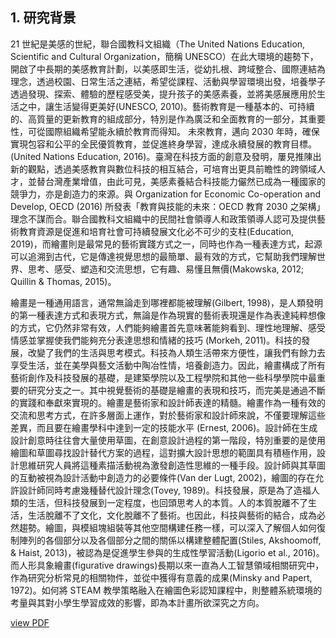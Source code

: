 ## 1. 研究背景

21 世紀是美感的世紀，聯合國教科文組織（The United Nations Education, Scientific and Cultural Organization，簡稱 UNESCO）在此大環境的趨勢下，開啟了中長期的美感教育計劃，以美感即生活，從幼扎根、跨域整合、國際連結為理念，透過校園、日常生活之連結，希望從課程、活動與學習環境出發，培養學子透過發現、探索、體驗的歷程感受美，提升孩子的美感素養，並將美感展應用於生活之中，讓生活變得更美好(UNESCO, 2010)。藝術教育是一種基本的、可持續的、高質量的更新教育的組成部分，特別是作為廣泛和全面教育的一部分，其重要性，可從國際組織希望能永續於教育而得知。 未來教育，邁向 2030 年時，確保實現包容和公平的全民優質教育，並促進終身學習，達成永續發展的教育目標。(United Nations Education, 2016)。臺灣在科技方面的創意及發明，屢見推陳出新的觀點，透過美感教育與數位科技的相互結合，可培育出更具前瞻性的跨領域人才，並替台灣產業增值，由此可見，美感素養結合科技能力儼然已成為一種國家的競爭力，亦是創造力的來源。與 Organization for Economic Co-operation and Develop, OECD (2016) 所發表「教育與技能的未來：OECD 教育 2030 之架構」理念不謀而合。聯合國教科文組織中的民間社會領導人和政策領導人認可及提供藝術教育資源是促進和培育社會可持續發展文化必不可少的支柱(Education, 2019)，而繪畫則是最常見的藝術實踐方式之一，同時也作為一種表達方式，起源可以追溯到古代，它是傳達視覺思想的最簡單、最有效的方式，它幫助我們理解世界、思考、感受、塑造和交流思想，它有趣、易懂且無價(Makowska, 2012; Quillin & Thomas, 2015)。

繪畫是一種通用語言，通常無論走到哪裡都能被理解(Gilbert, 1998)，是人類發明的第一種表達方式和表現方式，無論是作為現實的藝術表現還是作為表達純粹想像的方式，它仍然非常有效，人們能夠繪畫首先意味著能夠看到、理性地理解、感受情感並掌握使我們能夠充分表達思想和情緒的技巧 (Morkeh, 2011)。科技的發展，改變了我們的生活與思考模式。科技為人類生活帶來方便性，讓我們有餘力去享受生活，並在美學與藝文活動中陶冶性情，培養創造力。因此，繪畫構成了所有藝術創作及科技發展的基礎，是建築學院以及工程學院和其他一些科學學院中最重要的研究分支之一。其中視覺藝術的基礎是繪畫的表現和技巧，而完美是通過不斷的實踐和奉獻來實現的。繪畫是藝術家和設計師表達的精髓。繪畫作為一種有效的交流和思考方式，在許多層面上運作，對於藝術家和設計師來說，不僅要理解這些差異，而且要在繪畫學科中達到一定的技能水平 (Ernest, 2006)。設計師在生成設計創意時往往會大量使用草圖，在創意設計過程的第一階段，特別重要的是使用繪圖和草圖尋找設計替代方案的過程，這對擴大設計思想的範圍具有積極作用，設計思維研究人員將這種素描活動視為激發創造性思維的一種手段。設計師與其草圖的互動被視為設計活動中創造力的必要條件(Van der Lugt, 2002)，繪圖的存在允許設計師同時考慮幾種替代設計理念(Tovey, 1989)。科技發展，原是為了造福人類的生活，但科技發展到一定程度，也回頭思考人的本質。人的本質脫離不了生活，生活脫離不了文化，文化脫離不了藝術。也因此，科技與藝術的結合，成為必然趨勢。繪圖，與模組塊組裝等其他空間構建任務一樣，可以深入了解個人如何復制陣列的各個部分以及各個部分之間的關係以構建整體配置(Stiles, Akshoomoff, & Haist, 2013)，被認為是促進學生參與的生成性學習活動(Ligorio et al., 2016)。而人形具象繪畫(figurative drawings)長期以來一直為人工智慧領域相關研究中，作為研究分析常見的相關物件，並從中獲得有意義的成果(Minsky and Papert, 1972)。如何將 STEAM 教學策略融入在繪圖色彩認知課程中，則整體系統環境的考量與其對小學生學習成效的影響，即為本計畫所欲深究之方向。

[view PDF](./112國科會_小學生STEAM繪圖色彩認知為例.pdf)

